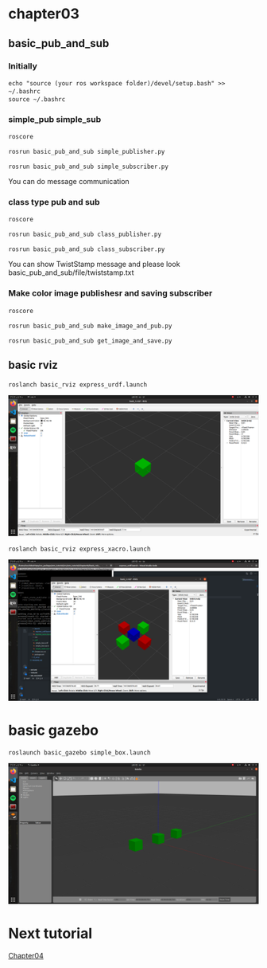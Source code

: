 # chapter03
## basic_pub_and_sub
### Initially
```
echo "source (your ros workspace folder)/devel/setup.bash" >> ~/.bashrc
source ~/.bashrc
```
### simple_pub simple_sub
```
roscore
```
```
rosrun basic_pub_and_sub simple_publisher.py
```
```
rosrun basic_pub_and_sub simple_subscriber.py
```
You can do message communication

### class type pub and sub
```
roscore
```
```
rosrun basic_pub_and_sub class_publisher.py
```
```
rosrun basic_pub_and_sub class_subscriber.py
```
You can show TwistStamp message and please look basic_pub_and_sub/file/twiststamp.txt

### Make color image publishesr and saving subscriber
```
roscore
```
```
rosrun basic_pub_and_sub make_image_and_pub.py
```
```
rosrun basic_pub_and_sub get_image_and_save.py
```





## basic rviz
```
roslanch basic_rviz express_urdf.launch
```
<img src="https://github.com/ERiC-Labo/ros_tutorial/blob/main/file/img/chapter03/image_1.png">

```
roslanch basic_rviz express_xacro.launch
```
<img src="https://github.com/ERiC-Labo/ros_tutorial/blob/main/file/img/chapter03/image_2.png">

# basic gazebo
```
roslaunch basic_gazebo simple_box.launch
```
<img src="https://github.com/ERiC-Labo/ros_tutorial/blob/main/file/img/chapter03/image_3.png">

# Next tutorial
<a href="https://github.com/ERiC-Labo/ros_tutorial/tree/main/chapter04">Chapter04</a>
